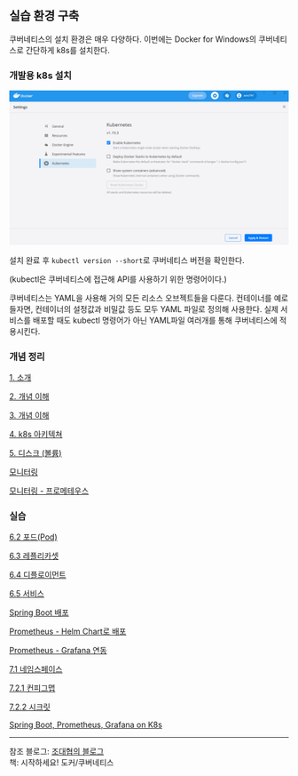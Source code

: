 ## 실습 환경 구축

쿠버네티스의 설치 환경은 매우 다양하다. 이번에는 Docker for Windows의 쿠버네티스로 간단하게 k8s를 설치한다.

### 개발용 k8s 설치

![](img/1.png)

설치 완료 후 `kubectl version --short`로 쿠버네티스 버전을 확인한다.

(kubectl은 쿠버네티스에 접근해 API를 사용하기 위한 명령어이다.)

쿠버네티스는 YAML을 사용해 거의 모든 리소스 오브젝트들을 다룬다. 컨테이너를 예로 들자면, 컨테이너의 설정값과 비밀값 등도 모두 YAML 파일로 정의해 사용한다. 실제 서비스를 배포할 때도 kubectl 명령어가 아닌 YAML파일 여러개를 통해 쿠버네티스에 적용시킨다.

### 개념 정리

[1. 소개](concept/01-intro.md)

[2. 개념 이해](concept/02-concept1.md)

[3. 개념 이해](concept/03-concept2.md)

[4. k8s 아키텍쳐](concept/04-architecture.md)

[5. 디스크 (볼륨)](concept/05-volume.md)

[모니터링](concept/monitoring.md)

[모니터링 - 프로메테우스](concept/monitoring-prometheus.md)

### 실습

[6.2 포드(Pod)](practice/6-2.md)

[6.3 레플리카셋](practice/6-3.md)

[6.4 디플로이먼트](practice/6-4.md)

[6.5 서비스](practice/6-5.md)

[Spring Boot 배포](practice/spring-boot-deploy.md)

[Prometheus - Helm Chart로 배포](practice/prometheus-1.md)

[Prometheus - Grafana 연동](practice/prometheus-2.md)

[7.1 네임스페이스](practice/7-1.md)

[7.2.1 컨피그맵](practice/7-2-1.md)

[7.2.2 시크릿](practice/7-2-2.md)

[Spring Boot, Prometheus, Grafana on K8s](practice/spring-boot-prometheus-deploy.md)

---
참조 
블로그: [조대협의 블로그](https://bcho.tistory.com/1255?category=731548)  
책: 시작하세요! 도커/쿠버네티스  
